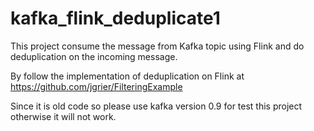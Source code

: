 # kafka_flink_deduplicate1
This project consume the message from Kafka topic using Flink and do deduplication on the incoming message.

By follow the implementation of deduplication on Flink at https://github.com/jgrier/FilteringExample

Since it is old code so please use kafka version 0.9 for test this project otherwise it will not work. 

